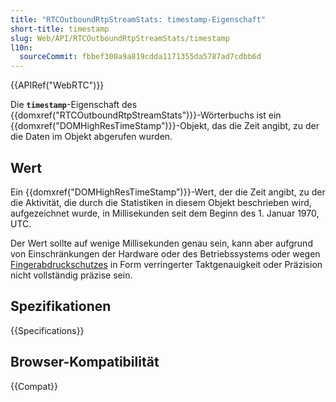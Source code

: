 ```yaml
---
title: "RTCOutboundRtpStreamStats: timestamp-Eigenschaft"
short-title: timestamp
slug: Web/API/RTCOutboundRtpStreamStats/timestamp
l10n:
  sourceCommit: fbbef300a9a819cdda1171355da5787ad7cdbb6d
---
```


{{APIRef("WebRTC")}}

Die **`timestamp`**-Eigenschaft des {{domxref("RTCOutboundRtpStreamStats")}}-Wörterbuchs ist ein {{domxref("DOMHighResTimeStamp")}}-Objekt, das die Zeit angibt, zu der die Daten im Objekt abgerufen wurden.

## Wert

Ein {{domxref("DOMHighResTimeStamp")}}-Wert, der die Zeit angibt, zu der die Aktivität, die durch die Statistiken in diesem Objekt beschrieben wird, aufgezeichnet wurde, in Millisekunden seit dem Beginn des 1. Januar 1970, UTC.

Der Wert sollte auf wenige Millisekunden genau sein, kann aber aufgrund von Einschränkungen der Hardware oder des Betriebssystems oder wegen [Fingerabdruckschutzes](/de/docs/Glossary/Fingerprinting) in Form verringerter Taktgenauigkeit oder Präzision nicht vollständig präzise sein.

## Spezifikationen

{{Specifications}}

## Browser-Kompatibilität

{{Compat}}
